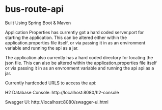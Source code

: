 # bus-route-api
Built Using Spring Boot & Maven

Application Properties has currently got a hard coded server.port for starting the application.
This can be altered either within the application.properties file itself, or via passing it in as an environment variable and running the
  api as a jar.

The application also currently has a hard coded directory for locating the json file.
This can also be altered within the application.properties file itself or via passing it in as an envronment variable and running the api
  api as a jar.
  
Currently hardcoded URLS to access the api:
  
  H2 Database Console: http://localhost:8080/h2-console
  
  Swagger UI: http://localhost:8080/swagger-ui.html
  
